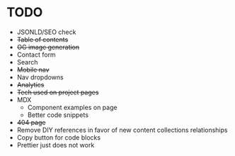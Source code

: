 # TODO

- JSONLD/SEO check
- ~~Table of contents~~
- ~~OG image generation~~
- Contact form
- Search
- ~~Mobile nav~~
- Nav dropdowns
- ~~Analytics~~
- ~~Tech used on project pages~~
- MDX
  - Component examples on page
  - Better code snippets
- ~~404 page~~
- Remove DIY references in favor of new content collections relationships
- Copy button for code blocks
- Prettier just does not work
